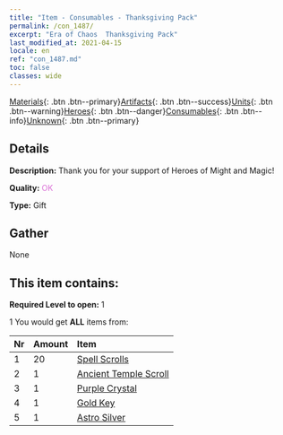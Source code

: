 ```yaml
---
title: "Item - Consumables - Thanksgiving Pack"
permalink: /con_1487/
excerpt: "Era of Chaos  Thanksgiving Pack"
last_modified_at: 2021-04-15
locale: en
ref: "con_1487.md"
toc: false
classes: wide
---
```

 [Materials](/Items/){: .btn .btn--primary}[Artifacts](/Items/Artifacts/){: .btn .btn--success}[Units](/Items/Units/){: .btn .btn--warning}[Heroes](/Items/Heroes/){: .btn .btn--danger}[Consumables](/Items/Consumables/){: .btn .btn--info}[Unknown](/Items/Unknown/){: .btn .btn--primary}

## Details
 **Description:** Thank you for your support of Heroes of Might and Magic!

 **Quality:** <span style="color: #DA70D6">OK</span>

 **Type:** Gift

## Gather

  None

## This item contains:

 **Required Level to open:** 1

 1 You would get **ALL** items  from:

  | Nr | Amount |     Item    |
  |:---|:-------|:------------|
  | 1 | 20 | [Spell Scrolls](/Items/con_694/) |  | 
  | 2 | 1 | [Ancient Temple Scroll](/Items/con_697/) |  | 
  | 3 | 1 | [Purple Crystal](/Items/con_720/) |  | 
  | 4 | 1 | [Gold Key](/Items/con_783/) |  | 
  | 5 | 1 | [Astro Silver](/Items/con_969/) |  | 
